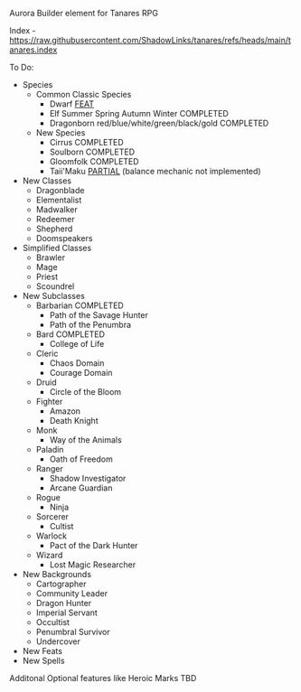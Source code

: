 Aurora Builder element for Tanares RPG

Index -  https://raw.githubusercontent.com/ShadowLinks/tanares/refs/heads/main/tanares.index

To Do:
- Species
    - Common Classic Species
        - Dwarf [FEAT](https://github.com/ShadowLinks/tanares/issues/1)
        - Elf Summer Spring Autumn Winter COMPLETED
        - Dragonborn red/blue/white/green/black/gold COMPLETED
    - New Species
        - Cirrus COMPLETED
        - Soulborn COMPLETED
        - Gloomfolk COMPLETED
        - Taii'Maku [PARTIAL](https://github.com/ShadowLinks/tanares/issues/2) (balance mechanic not implemented)
- New Classes
    - Dragonblade
    - Elementalist
    - Madwalker
    - Redeemer
    - Shepherd
    - Doomspeakers
- Simplified Classes
    - Brawler
    - Mage
    - Priest
    - Scoundrel
- New Subclasses
    - Barbarian COMPLETED
        - Path of the Savage Hunter
        - Path of the Penumbra
    - Bard COMPLETED
        - College of Life
    - Cleric
        - Chaos Domain
        - Courage Domain
    - Druid
        - Circle of the Bloom
    - Fighter
        - Amazon
        - Death Knight
    - Monk
        - Way of the Animals
    - Paladin
        - Oath of Freedom
    - Ranger
        - Shadow Investigator
        - Arcane Guardian
    - Rogue
        - Ninja
    - Sorcerer
        - Cultist
    - Warlock
        - Pact of the Dark Hunter
    - Wizard
        - Lost Magic Researcher
- New Backgrounds
    - Cartographer
    - Community Leader
    - Dragon Hunter
    - Imperial Servant
    - Occultist
    - Penumbral Survivor
    - Undercover
- New Feats
- New Spells

Additonal Optional features like Heroic Marks TBD
